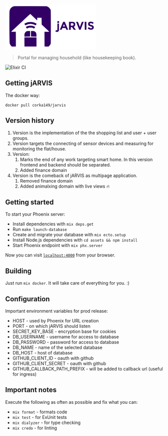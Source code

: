 ![jARVIS](https://raw.githubusercontent.com/corka149/jarvis/master/assets/static/images/logo_jarvis_small.png)

> Portal for managing household (like housekeeping book).

![Elixir CI](https://github.com/corka149/jarvis/workflows/Elixir%20CI/badge.svg)

## Getting jARVIS

The docker way:
```
docker pull corka149/jarvis
```

## Version history

1. Version is the implementation of the the shopping list and user + user groups.
2. Version targets the connecting of sensor devices and measuring for monitoring the flat/house.
3. Version: 
    1. Marks the end of any work targeting smart home. In this version frontend and backend should be separated.
    2. Added finance domain
4. Version is the comeback of jARVIS as multipage application.
    1. Removed finance domain
    2. Added animalxing domain with live views 🔥

## Getting started

To start your Phoenix server:

  * Install dependencies with `mix deps.get`
  * Run `make launch-database`
  * Create and migrate your database with `mix ecto.setup`
  * Install Node.js dependencies with `cd assets && npm install`
  * Start Phoenix endpoint with `mix phx.server`

Now you can visit [`localhost:4000`](http://localhost:4000) from your browser.

## Building

Just run `mix docker`. It will take care of everything for you. :)

## Configuration

Important environment variables for prod release:

 * HOST - used by Phoenix for URL creation
 * PORT - on which jARVIS should listen
 * SECRET_KEY_BASE - encryption base for cookies
 * DB_USERNAME - username for access to database
 * DB_PASSWORD - password for access to database
 * DB_NAME - name of the selected database
 * DB_HOST - host of database
 * GITHUB_CLIENT_ID - oauth with github
 * GITHUB_CLIENT_SECRET - oauth with github
 * GITHUB_CALLBACK_PATH_PREFIX - will be added to callback url (useful for ingress)

## Important notes

Execute the following as often as possible and fix what you can:

 * `mix format` - formats code
 * `mix test` - for ExUnit tests
 * `mix dialyzer` - for type checking
 * `mix credo` - for linting
